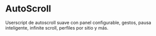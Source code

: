 # AutoScroll
Userscript de autoscroll suave con panel configurable, gestos, pausa inteligente, infinite scroll, perfiles por sitio y más.
